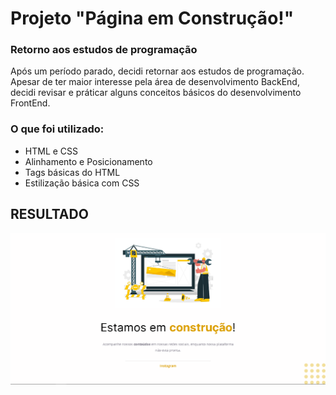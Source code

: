 # Projeto "Página em Construção!"
### Retorno aos estudos de programação

Após um período parado, decidi retornar aos estudos de programação.
Apesar de ter maior interesse pela área de desenvolvimento BackEnd, decidi revisar e práticar alguns conceitos básicos do desenvolvimento FrontEnd.

### O que foi utilizado:
- HTML e CSS
- Alinhamento e Posicionamento
- Tags básicas do HTML
- Estilização básica com CSS

## RESULTADO
![](assets/images/captura_de_tela.png)
